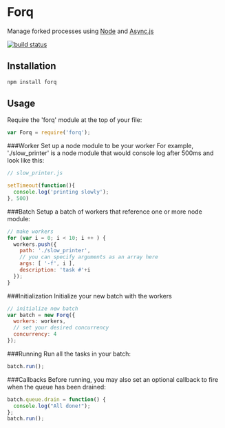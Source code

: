 # Forq
Manage forked processes using [Node](http://nodejs.org/) and [Async.js](https://github.com/caolan/async)

[![build status](https://travis-ci.org/omardelarosa/forq.png?branch=master)](https://travis-ci.org/omardelarosa/forq?branch=master)

## Installation
```bash
npm install forq
```

## Usage
Require the 'forq' module at the top of your file:

```javascript
var Forq = require('forq');
```

###Worker
Set up a node module to be your worker For example, './slow_printer' is a node module that would console log after 500ms and look like this:

```javascript
// slow_printer.js

setTimeout(function(){
  console.log('printing slowly');
}, 500)
```

###Batch
Setup a batch of workers that reference one or more node module:

```javascript
// make workers
for (var i = 0; i < 10; i ++ ) {
  workers.push({
    path: './slow_printer',
    // you can specify arguments as an array here
    args: [ '-f', i ],
    description: 'task #'+i
  });
}
```

###Initialization
Initialize your new batch with the workers

```javascript
// initialize new batch
var batch = new Forq({
  workers: workers,
  // set your desired concurrency
  concurrency: 4
});
```

###Running
Run all the tasks in your batch:

```javascript
batch.run();
```

###Callbacks
Before running, you may also set an optional callback to fire when the queue has been drained:

```javascript
batch.queue.drain = function() {
  console.log("All done!");
};
batch.run();
```